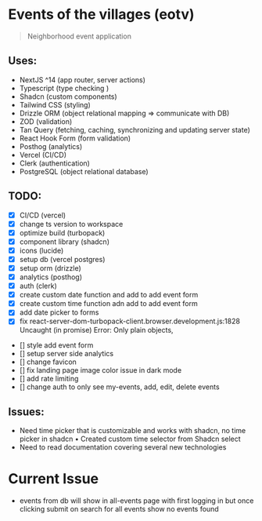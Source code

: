 # Events of the villages (eotv)

> Neighborhood event application

## Uses:

- NextJS ^14 (app router, server actions)
- Typescript (type checking )
- Shadcn (custom components)
- Tailwind CSS (styling)
- Drizzle ORM (object relational mapping => communicate with DB)
- ZOD (validation)
- Tan Query (fetching, caching, synchronizing and updating server state)
- React Hook Form (form validation)
- Posthog (analytics)
- Vercel (CI/CD)
- Clerk (authentication)
- PostgreSQL (object relational database)

## TODO:

- [x] CI/CD (vercel)
- [x] change ts version to workspace
- [x] optimize build (turbopack)
- [x] component library (shadcn)
- [x] icons (lucide)
- [x] setup db (vercel postgres)
- [x] setup orm (drizzle)
- [x] analytics (posthog)
- [x] auth (clerk)
- [x] create custom date function and add to add event form
- [x] create custom time function adn add to add event form
- [x] add date picker to forms
- [x] fix react-server-dom-turbopack-client.browser.development.js:1828 Uncaught (in promise) Error: Only plain objects,
- [] style add event form
- [] setup server side analytics
- [] change favicon
- [] fix landing page image color issue in dark mode
- [] add rate limiting
- [] change auth to only see my-events, add, edit, delete events

## Issues:

- Need time picker that is customizable and works with shadcn, no time picker in shadcn
  • Created custom time selector from Shadcn select
- Need to read documentation covering several new technologies

# Current Issue

- events from db will show in all-events page with first logging in but once clicking submit on search for all events show no events found
